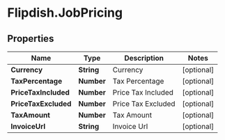 # Flipdish.JobPricing

## Properties
Name | Type | Description | Notes
------------ | ------------- | ------------- | -------------
**Currency** | **String** | Currency | [optional] 
**TaxPercentage** | **Number** | Tax Percentage | [optional] 
**PriceTaxIncluded** | **Number** | Price Tax Included | [optional] 
**PriceTaxExcluded** | **Number** | Price Tax Excluded | [optional] 
**TaxAmount** | **Number** | Tax Amount | [optional] 
**InvoiceUrl** | **String** | Invoice Url | [optional] 


